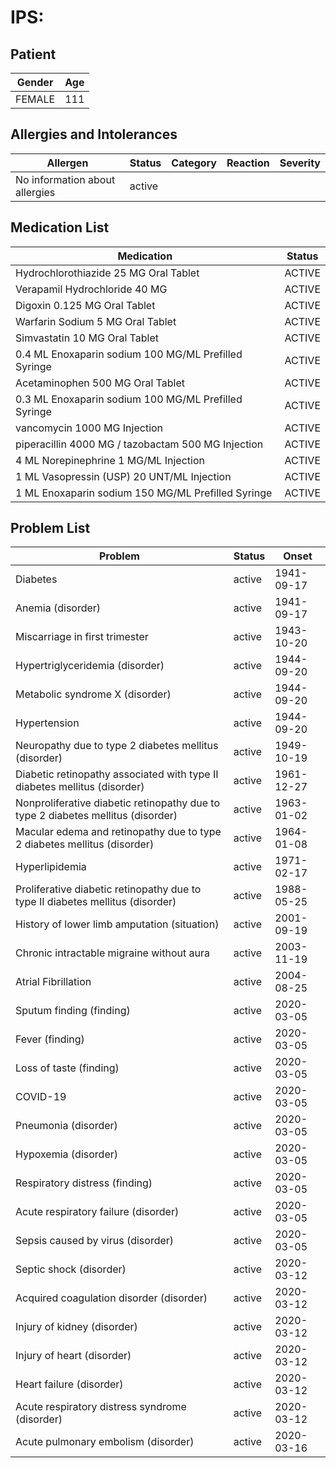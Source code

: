 # IPS:

## Patient

|Gender|Age|
|---|---|
|FEMALE|111|

## Allergies and Intolerances

|Allergen|Status|Category|Reaction|Severity|
|---|---|---|---|---|
|No information about allergies|active||||

## Medication List

|Medication|Status|
|---|---|
|Hydrochlorothiazide 25 MG Oral Tablet|ACTIVE|
|Verapamil Hydrochloride 40 MG|ACTIVE|
|Digoxin 0.125 MG Oral Tablet|ACTIVE|
|Warfarin Sodium 5 MG Oral Tablet|ACTIVE|
|Simvastatin 10 MG Oral Tablet|ACTIVE|
|0.4 ML Enoxaparin sodium 100 MG/ML Prefilled Syringe|ACTIVE|
|Acetaminophen 500 MG Oral Tablet|ACTIVE|
|0.3 ML Enoxaparin sodium 100 MG/ML Prefilled Syringe|ACTIVE|
|vancomycin 1000 MG Injection|ACTIVE|
|piperacillin 4000 MG / tazobactam 500 MG Injection|ACTIVE|
|4 ML Norepinephrine 1 MG/ML Injection|ACTIVE|
|1 ML Vasopressin (USP) 20 UNT/ML Injection|ACTIVE|
|1 ML Enoxaparin sodium 150 MG/ML Prefilled Syringe|ACTIVE|

## Problem List

|Problem|Status|Onset|
|---|---|---|
|Diabetes|active|1941-09-17|
|Anemia (disorder)|active|1941-09-17|
|Miscarriage in first trimester|active|1943-10-20|
|Hypertriglyceridemia (disorder)|active|1944-09-20|
|Metabolic syndrome X (disorder)|active|1944-09-20|
|Hypertension|active|1944-09-20|
|Neuropathy due to type 2 diabetes mellitus (disorder)|active|1949-10-19|
|Diabetic retinopathy associated with type II diabetes mellitus (disorder)|active|1961-12-27|
|Nonproliferative diabetic retinopathy due to type 2 diabetes mellitus (disorder)|active|1963-01-02|
|Macular edema and retinopathy due to type 2 diabetes mellitus (disorder)|active|1964-01-08|
|Hyperlipidemia|active|1971-02-17|
|Proliferative diabetic retinopathy due to type II diabetes mellitus (disorder)|active|1988-05-25|
|History of lower limb amputation (situation)|active|2001-09-19|
|Chronic intractable migraine without aura|active|2003-11-19|
|Atrial Fibrillation|active|2004-08-25|
|Sputum finding (finding)|active|2020-03-05|
|Fever (finding)|active|2020-03-05|
|Loss of taste (finding)|active|2020-03-05|
|COVID-19|active|2020-03-05|
|Pneumonia (disorder)|active|2020-03-05|
|Hypoxemia (disorder)|active|2020-03-05|
|Respiratory distress (finding)|active|2020-03-05|
|Acute respiratory failure (disorder)|active|2020-03-05|
|Sepsis caused by virus (disorder)|active|2020-03-05|
|Septic shock (disorder)|active|2020-03-12|
|Acquired coagulation disorder (disorder)|active|2020-03-12|
|Injury of kidney (disorder)|active|2020-03-12|
|Injury of heart (disorder)|active|2020-03-12|
|Heart failure (disorder)|active|2020-03-12|
|Acute respiratory distress syndrome (disorder)|active|2020-03-12|
|Acute pulmonary embolism (disorder)|active|2020-03-16|
